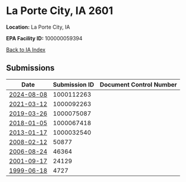 # La Porte City, IA 2601

**Location:** La Porte City, IA

**EPA Facility ID:** 100000059394

[Back to IA Index](../../index.md)

## Submissions

| Date | Submission ID | Document Control Number |
|------|--------------|-------------------------|
| [2024-08-08](submissions/1000112263.md) | 1000112263 |  |
| [2021-03-12](submissions/1000092263.md) | 1000092263 |  |
| [2019-03-26](submissions/1000075087.md) | 1000075087 |  |
| [2018-01-05](submissions/1000067418.md) | 1000067418 |  |
| [2013-01-17](submissions/1000032540.md) | 1000032540 |  |
| [2008-02-12](submissions/50877.md) | 50877 |  |
| [2006-08-24](submissions/46364.md) | 46364 |  |
| [2001-09-17](submissions/24129.md) | 24129 |  |
| [1999-06-18](submissions/4727.md) | 4727 |  |
